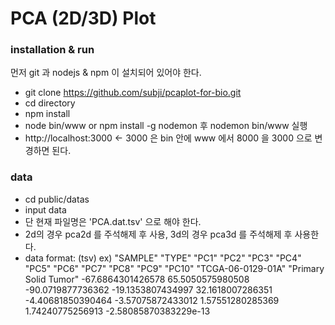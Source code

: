 # PCA (2D/3D) Plot
### installation & run

먼저 git 과 nodejs & npm 이 설치되어 있어야 한다.

- git clone https://github.com/subji/pcaplot-for-bio.git 
- cd directory
- npm install
- node bin/www or npm install -g nodemon 후 nodemon bin/www 실행
- http://localhost:3000 <- 3000 은 
	bin 안에 www 에서 8000 을 3000 으로 변경하면 된다.

### data
- cd public/datas
- input data
- 단 현재 파일명은 'PCA.dat.tsv' 으로 해야 한다.
- 2d의 경우 pca2d 를 주석해제 후 사용,
  3d의 경우 pca3d 를 주석해제 후 사용한다.
- data format: (tsv)
	ex) 
	"SAMPLE"	"TYPE"	"PC1"	"PC2"	"PC3"	"PC4"	"PC5"	"PC6"	"PC7"	"PC8"	"PC9"	"PC10"
"TCGA-06-0129-01A"	"Primary Solid Tumor"	-67.6864301426578	65.5050575980508	-90.0719877736362	-19.1353807434997	32.1618007286351	-4.40681850390464	-3.57075872433012	1.57551280285369	1.74240775256913	-2.58085870383229e-13

